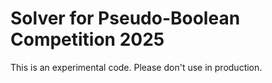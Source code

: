 # Solver for Pseudo-Boolean Competition 2025

This is an experimental code. Please don't use in production.


